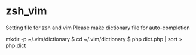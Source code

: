 # zsh_vim
Setting file for zsh and vim
Please make dictionary file for auto-completion

mkdir -p ~/.vim/dictionary
$ cd ~/.vim/dictionary
$ php dict.php | sort > php.dict
